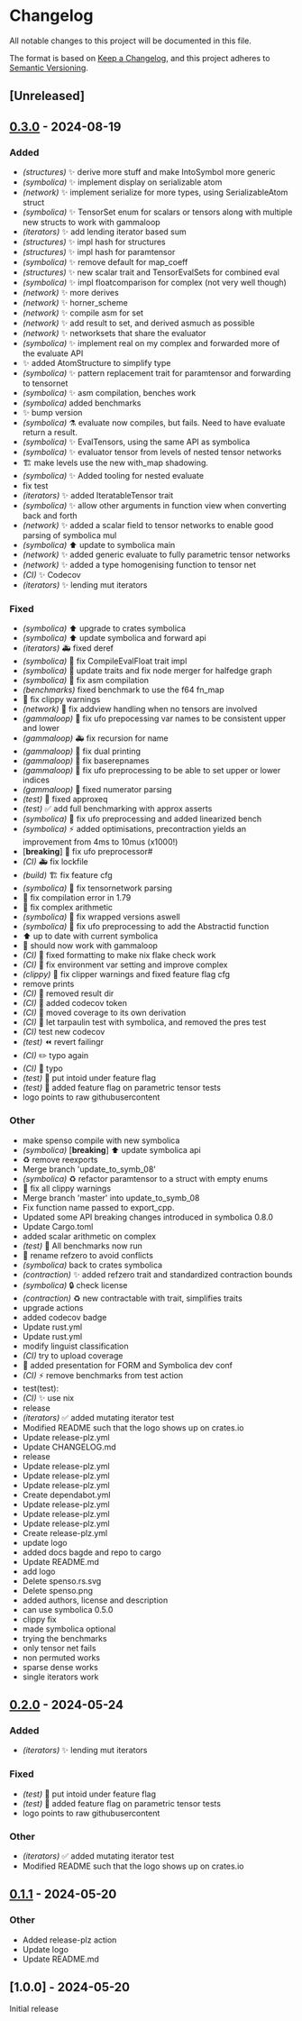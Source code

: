 # Changelog
All notable changes to this project will be documented in this file.

The format is based on [Keep a Changelog](https://keepachangelog.com/en/1.0.0/),
and this project adheres to [Semantic Versioning](https://semver.org/spec/v2.0.0.html).

## [Unreleased]

## [0.3.0](https://github.com/alphal00p/spenso/compare/v0.2.0...v0.3.0) - 2024-08-19

### Added
- *(structures)* :sparkles: derive more stuff and make IntoSymbol more generic
- *(symbolica)* :sparkles: implement display on serializable atom
- *(network)* :sparkles: implement serialize for more types, using SerializableAtom struct
- *(symbolica)* :sparkles: TensorSet enum for scalars or tensors along with multiple new structs to work with gammaloop
- *(iterators)* :sparkles: add lending iterator based sum
- *(structures)* :sparkles: impl hash for structures
- *(structures)* :sparkles: impl hash for paramtensor
- *(symbolica)* :sparkles: remove default for map_coeff
- *(structures)* :sparkles: new scalar trait and TensorEvalSets for combined eval
- *(symbolica)* :sparkles: impl floatcomparison for complex (not very well though)
- *(network)* :sparkles: more derives
- *(network)* :sparkles: horner_scheme
- *(network)* :sparkles: compile asm for set
- *(network)* :sparkles: add result to set, and derived asmuch as possible
- *(network)* :sparkles: networksets that share the evaluator
- *(symbolica)* :sparkles: implement real on my complex and forwarded more of the evaluate API
- :sparkles: added AtomStructure to simplify type
- *(symbolica)* :sparkles: pattern replacement trait for paramtensor and forwarding to tensornet
- *(symbolica)* :sparkles: asm compilation, benches work
- *(symbolica)* added benchmarks
- :sparkles: bump version
- *(symbolica)* :alembic: evaluate now compiles, but fails. Need to have evaluate return a result.
- *(symbolica)* :sparkles: EvalTensors, using the same API as symbolica
- *(symbolica)* :sparkles: evaluator tensor from levels of nested tensor networks
- :building_construction: make levels use the new with_map shadowing.
- *(symbolica)* :sparkles: Added tooling for nested evaluate
- fix test
- *(iterators)* :sparkles: added IteratableTensor trait
- *(symbolica)* :sparkles: allow other arguments in function view when converting back and forth
- *(network)* :sparkles: added a scalar field to tensor networks to enable good parsing of symbolica mul
- *(symbolica)* :arrow_up: update to symbolica main
- *(network)* :sparkles: added generic evaluate to fully parametric tensor networks
- *(network)* :sparkles: added a type homogenising function to tensor net
- *(CI)* :sparkles: Codecov
- *(iterators)* :sparkles: lending mut iterators

### Fixed
- *(symbolica)* :arrow_up: upgrade to crates symbolica
- *(symbolica)* :arrow_up: update symbolica and forward api
- *(iterators)* :ambulance: fixed deref
- *(symbolica)* :bug: fix CompileEvalFloat trait impl
- *(symbolica)* :bug: update traits and fix node merger for halfedge graph
- *(symbolica)* :bug: fix asm compilation
- *(benchmarks)* fixed benchmark to use the f64 fn_map
- :rotating_light: fix clippy warnings
- *(network)* :bug: fix addview handling when no tensors are involved
- *(gammaloop)* :bug: fix ufo prepocessing var names to be consistent upper and lower
- *(gammaloop)* :ambulance: fix recursion for name
- *(gammaloop)* :bug: fix dual printing
- *(gammaloop)* :bug: fix baserepnames
- *(gammaloop)* :bug: fix ufo preprocessing to be able to set upper or lower indices
- *(gammaloop)* :bug: fixed numerator parsing
- *(test)* :bug: fixed approxeq
- *(test)* :white_check_mark: add full benchmarking with approx asserts
- *(symbolica)* :bug: fix ufo preprocessing and added linearized bench
- *(symbolica)* :zap: added optimisations, precontraction yields an improvement from 4ms to 10mus (x1000!)
- [**breaking**] :bug: fix ufo preprocessor#
- *(CI)* :ambulance: fix lockfile
- *(build)* :building_construction: fix feature cfg
- *(symbolica)* :bug: fix tensornetwork parsing
- :bug: fix compilation error in 1.79
- :bug: fix complex arithmetic
- *(symbolica)* :bug: fix wrapped versions aswell
- *(symbolica)* :bug: fix ufo preprocessing to add the Abstractid function
- :arrow_up: up to date with current symbolica
- :bug: should now work with gammaloop
- *(CI)* :bug: fixed formatting to make nix flake check work
- *(CI)* :bug: fix environment var setting and improve complex
- *(clippy)* :rotating_light: fix clipper warnings and fixed feature flag cfg
- remove prints
- *(CI)* :bug: removed result dir
- *(CI)* :bug: added codecov token
- *(CI)* :bug: moved coverage to its own derivation
- *(CI)* :bug: let tarpaulin test with symbolica, and removed the pres test
- *(CI)* test new codecov
- *(test)* :rewind: revert failingr
- *(CI)* :pencil2: typo again
- *(CI)* :bug: typo
- *(test)* :bug: put intoid under feature flag
- *(test)* :bug: added feature flag on parametric tensor tests
- logo points to raw githubusercontent

### Other
- make spenso compile with new symbolica
- *(symbolica)* [**breaking**] :arrow_up: update symbolica api
- :recycle: remove reexports
- Merge branch 'update_to_symb_08'
- *(symbolica)* :recycle: refactor paramtensor to a struct with empty enums
- :rotating_light: fix all clippy warnings
- Merge branch 'master' into update_to_symb_08
- Fix function name passed to export_cpp.
- Updated some API breaking changes introduced in symbolica 0.8.0
- Update Cargo.toml
- added scalar arithmetic on complex
- *(test)* :bug: All benchmarks now run
- :truck: rename refzero to avoid conflicts
- *(symbolica)* back to crates symbolica
- *(contraction)* :sparkles: added refzero trait and standardized contraction bounds
- *(symbolica)* :lock: check license
- *(contraction)* :recycle: new contractable with trait, simplifies traits
- upgrade actions
- added codecov badge
- Update rust.yml
- Update rust.yml
- modify linguist classification
- *(CI)* try to upload coverage
- :memo: added presentation for FORM and Symbolica dev conf
- *(CI)* :zap: remove benchmarks from test action
- test(test):
- *(CI)* :sparkles: use nix
- release
- *(iterators)* :white_check_mark: added mutating iterator test
- Modified README such that the logo shows up on crates.io
- Update release-plz.yml
- Update CHANGELOG.md
- release
- Update release-plz.yml
- Update release-plz.yml
- Update release-plz.yml
- Create dependabot.yml
- Update release-plz.yml
- Update release-plz.yml
- Update release-plz.yml
- Create release-plz.yml
- update logo
- added docs bagde and repo to cargo
- Update README.md
- add logo
- Delete spenso.rs.svg
- Delete spenso.png
- added authors, license and description
- can use symbolica 0.5.0
- clippy fix
- made symbolica optional
- trying the benchmarks
- only tensor net fails
- non permuted works
- sparse dense works
- single iterators work

## [0.2.0](https://github.com/alphal00p/spenso/compare/v0.1.1...v0.2.0) - 2024-05-24

### Added
- *(iterators)* :sparkles: lending mut iterators

### Fixed
- *(test)* :bug: put intoid under feature flag
- *(test)* :bug: added feature flag on parametric tensor tests
- logo points to raw githubusercontent

### Other
- *(iterators)* :white_check_mark: added mutating iterator test
- Modified README such that the logo shows up on crates.io

## [0.1.1](https://github.com/alphal00p/spenso/compare/v0.1.0...v0.1.1) - 2024-05-20

### Other
- Added release-plz action
- Update logo
- Update README.md


## [1.0.0] - 2024-05-20

Initial release
